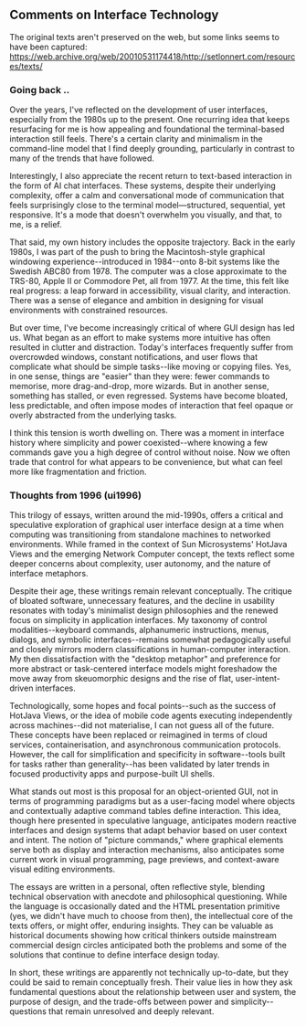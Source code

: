
## Comments on Interface Technology

The original texts aren't preserved on the web, but some links seems to have been captured:
https://web.archive.org/web/20010531174418/http://setlonnert.com/resources/texts/


### Going back ..

Over the years, I've reflected on the development of user interfaces, especially
from the 1980s up to the present. One recurring idea that keeps resurfacing for
me is how appealing and foundational the terminal-based interaction still feels.
There's a certain clarity and minimalism in the command-line model that I find
deeply grounding, particularly in contrast to many of the trends that have followed.

Interestingly, I also appreciate the recent return to text-based interaction in
the form of AI chat interfaces. These systems, despite their underlying complexity,
offer a calm and conversational mode of communication that feels surprisingly close
to the terminal model—structured, sequential, yet responsive. It's a mode that
doesn't overwhelm you visually, and that, to me, is a relief.

That said, my own history includes the opposite trajectory. Back in the early 1980s,
I was part of the push to bring the Macintosh-style graphical windowing experience--introduced
in 1984--onto 8-bit systems like the Swedish ABC80 from 1978. The computer was a
close approximate to the TRS-80, Apple II or Commodore Pet, all from 1977. At the time,
this felt like real progress: a leap forward in accessibility, visual clarity, and
interaction. There was a sense of elegance and ambition in designing for visual
environments with constrained resources.

But over time, I've become increasingly critical of where GUI design has led us. What
began as an effort to make systems more intuitive has often resulted in clutter and
distraction. Today's interfaces frequently suffer from overcrowded windows, constant
notifications, and user flows that complicate what should be simple tasks--like
moving or copying files. Yes, in one sense, things are "easier" than they were:
fewer commands to memorise, more drag-and-drop, more wizards. But in another sense,
something has stalled, or even regressed. Systems have become bloated, less predictable,
and often impose modes of interaction that feel opaque or overly abstracted from
the underlying tasks.

I think this tension is worth dwelling on. There was a moment in interface history
where simplicity and power coexisted--where knowing a few commands gave you a high
degree of control without noise. Now we often trade that control for what appears
to be convenience, but what can feel more like fragmentation and friction.


### Thoughts from 1996 (ui1996)

This trilogy of essays, written around the mid-1990s, offers a critical and speculative exploration of graphical user
interface design at a time when computing was transitioning from standalone machines to networked environments. While
framed in the context of Sun Microsystems' HotJava Views and the emerging Network Computer concept, the texts reflect
some deeper concerns about complexity, user autonomy, and the nature of interface metaphors.

Despite their age, these writings remain relevant conceptually. The critique of bloated software, unnecessary features,
and the decline in usability resonates with today's minimalist design philosophies and the renewed focus on simplicity
in application interfaces. My taxonomy of control modalities--keyboard commands, alphanumeric instructions, menus,
dialogs, and symbolic interfaces--remains somewhat pedagogically useful and closely mirrors modern classifications in
human-computer interaction. My then dissatisfaction with the "desktop metaphor" and preference for more abstract or
task-centered interface models might foreshadow the move away from skeuomorphic designs and the rise of flat,
user-intent-driven interfaces.

Technologically, some hopes and focal points--such as the success of HotJava Views, or the idea of mobile code agents
executing independently across machines--did not materialise, I can not guess all of the future. These concepts have
been replaced or reimagined in terms of cloud services, containerisation, and asynchronous communication protocols.
However, the call for simplification and specificity in software--tools built for tasks rather than generality--has
been validated by later trends in focused productivity apps and purpose-built UI shells.

What stands out most is this proposal for an object-oriented GUI, not in terms of programming paradigms but as a
user-facing model where objects and contextually adaptive command tables define interaction. This idea, though here
presented in speculative language, anticipates modern reactive interfaces and design systems that adapt behavior based
on user context and intent. The notion of "picture commands," where graphical elements serve both as display and
interaction mechanisms, also anticipates some current work in visual programming, page previews, and context-aware visual
editing environments.

The essays are written in a personal, often reflective style, blending technical observation with anecdote and philosophical
questioning. While the language is occasionally dated and the HTML presentation primitive (yes, we didn't have much to choose
from then), the intellectual core of the texts offers, or might offer, enduring insights. They can be valuable as historical
documents showing how critical thinkers outside mainstream commercial design circles anticipated both the problems and
some of the solutions that continue to define interface design today.

In short, these writings are apparently not technically up-to-date, but they could be said to remain conceptually fresh.
Their value lies in how they ask fundamental questions about the relationship between user and system, the purpose of design,
and the trade-offs between power and simplicity--questions that remain unresolved and deeply relevant.

